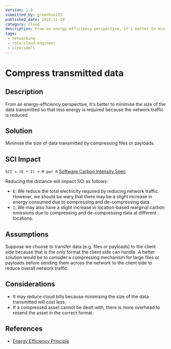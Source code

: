 ```yaml
---
version: 1.0
submitted_by: greenhsu123
published_date: 2022-11-10
category: cloud
description: From an energy-efficiency perspective, it's better to minimise the size of the data transmitted so that less energy is required because the network traffic is reduced. 
tags: 
 - networking
 - role:cloud-engineer
 - size:small
---
```


# Compress transmitted data

## Description
From an energy-efficiency perspective, it's better to minimise the size of the data transmitted so that less energy is required because the network traffic is reduced. 

## Solution
Minimise the size of data transmitted by compressing files or payloads.

## SCI Impact

`SCI = (E * I) + M per R`
[Software Carbon Intensity Spec](https://grnsft.org/sci)

Reducing the distance will impact SCI as follows:

- `E`: We reduce the total electricity required by reducing network traffic. However, we should be wary that there may be a slight increase in energy consumed due to compressing and de-compressing data. 
- `I`: We may also have a slight increase in location-based marginal carbon emissions due to compressing and de-compressing data at different locations.


## Assumptions
Suppose we choose to transfer data (e.g. files or payloads) to the client side because that is the only format the client side can handle. A better solution would be to consider a compressing mechanism for large files or payloads before sending them across the network to the client side to reduce overall network traffic. 


## Considerations
- It may reduce cloud bills because minimising the size of the data transmitted will cost less. 
- If a compressed asset cannot be dealt with, there is more overhead to resend the asset in the correct format. 

## References
- [Energy Efficiency Principle](https://learn.greensoftware.foundation/practitioner/energy-efficiency)


